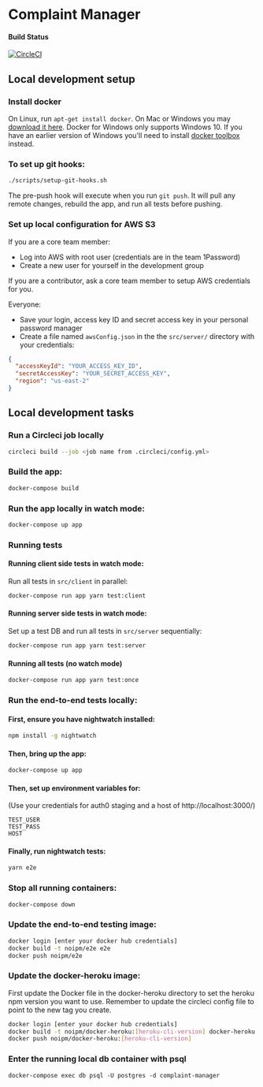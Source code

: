 # Complaint Manager

#### Build Status

[![CircleCI](https://circleci.com/gh/NOIPM/complaint-manager.svg?style=svg&circle-token=8fe915d6040eb1655d952ae1d9311648393350ab)](https://circleci.com/gh/NOIPM/complaint-manager)

## Local development setup

### Install docker

On Linux, run `apt-get install docker`.
On Mac or Windows you may [download it here](https://www.docker.com/products/docker).
Docker for Windows only supports Windows 10.
If you have an earlier version of Windows you'll need to install [docker toolbox](https://docs.docker.com/toolbox/toolbox_install_windows/) instead.

### To set up git hooks:

```bash
./scripts/setup-git-hooks.sh
```

The pre-push hook will execute when you run `git push`.
It will pull any remote changes, rebuild the app,
and run all tests before pushing.

### Set up local configuration for AWS S3

If you are a core team member:
* Log into AWS with root user (credentials are in the team 1Password)
* Create a new user for yourself in the development group

If you are a contributor, ask a core team member to setup AWS credentials for you.

Everyone:
* Save your login, access key ID and secret access key in your personal password manager
* Create a file named `awsConfig.json` in the the `src/server/` directory with your credentials:

```json
{
  "accessKeyId": "YOUR_ACCESS_KEY_ID",
  "secretAccessKey": "YOUR_SECRET_ACCESS_KEY",
  "region": "us-east-2"
}
```

## Local development tasks

### Run a Circleci job locally

```bash
circleci build --job <job name from .circleci/config.yml>
```

### Build the app:

```bash
docker-compose build
```

### Run the app locally in watch mode:

```bash
docker-compose up app
```

### Running tests

#### Running client side tests in watch mode:

Run all tests in `src/client` in parallel:

```bash
docker-compose run app yarn test:client
```

#### Running server side tests in watch mode:

Set up a test DB and run all tests in `src/server` sequentially:

```bash
docker-compose run app yarn test:server
```

#### Running all tests (no watch mode)

```bash
docker-compose run app yarn test:once
```

### Run the end-to-end tests locally:

#### First, ensure you have nightwatch installed:

```bash
npm install -g nightwatch
```

#### Then, bring up the app:

```bash
docker-compose up app
```

#### Then, set up environment variables for:

(Use your credentials for auth0 staging and a host of http://localhost:3000/)

    TEST_USER
    TEST_PASS
    HOST

#### Finally, run nightwatch tests:

```bash
yarn e2e
```

### Stop all running containers:

```bash
docker-compose down
```

### Update the end-to-end testing image:

```bash
docker login [enter your docker hub credentials]
docker build -t noipm/e2e e2e
docker push noipm/e2e
```

### Update the docker-heroku image:

First update the Docker file in the docker-heroku directory to set the heroku npm version you want to use.
Remember to update the circleci config file to point to the new tag you create.

```bash
docker login [enter your docker hub credentials]
docker build -t noipm/docker-heroku:[heroku-cli-version] docker-heroku
docker push noipm/docker-heroku:[heroku-cli-version]
```

### Enter the running local db container with psql

```
docker-compose exec db psql -U postgres -d complaint-manager
```
